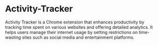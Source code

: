 # Activity-Tracker
Activity Tracker is a Chrome extension that enhances productivity by tracking time spent on various websites and offering detailed analytics. It helps users manage their internet usage by setting restrictions on time-wasting sites such as social media and entertainment platforms.
